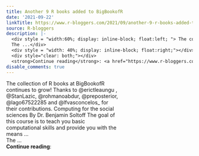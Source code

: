 ```yaml
---
title: Another 9 R books added to BigBookofR
date: '2021-09-22'
linkTitle: https://www.r-bloggers.com/2021/09/another-9-r-books-added-to-bigbookofr-2/
source: R-bloggers
description: |-
  <div style = "width:60%; display: inline-block; float:left; "> The collection of R books at BigBookofR continues to grow! Thanks to @erictleaungu , @StanLazic, @rohmanoabdur, @preposterior, @lago67522285 and @lfvasconcelos_ for their contributions. Computing for the social sciences By Dr. Benjamin Soltoff The goal of this course is to teach you basic computational skills and provide you with the means …<br />
  The ...</div>
  <div style = "width: 40%; display: inline-block; float:right;"></div>
  <div style="clear: both;"></div>
  <strong>Continue reading</strong>: <a href="https://www.r-bloggers.com/20 ...
disable_comments: true
---
```

<div style = "width:60%; display: inline-block; float:left; "> The collection of R books at BigBookofR continues to grow! Thanks to @erictleaungu , @StanLazic, @rohmanoabdur, @preposterior, @lago67522285 and @lfvasconcelos_ for their contributions. Computing for the social sciences By Dr. Benjamin Soltoff The goal of this course is to teach you basic computational skills and provide you with the means …<br />
The ...</div>
<div style = "width: 40%; display: inline-block; float:right;"></div>
<div style="clear: both;"></div>
<strong>Continue reading</strong>: <a href="https://www.r-bloggers.com/20 ...